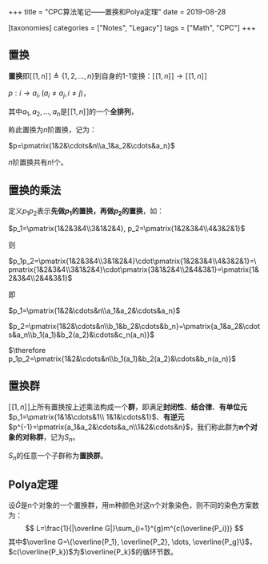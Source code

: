 +++
title = "CPC算法笔记——置换和Polya定理"
date = 2019-08-28

[taxonomies]
categories = ["Notes", "Legacy"]
tags = ["Math", "CPC"]
+++

## 置换

**置换**即$[\![1, n]\!] \triangleq \{1, 2, \dots, n\}$到自身的1-1变换：$[\![1, n]\!] \rightarrow [\![1, n]\!]$

$p: i \rightarrow a_i, (a_i \neq a_j, i \neq j)$，

其中$a_1, a_2, \dots, a_n$是$[\![1, n]\!]$的一个**全排列**，

称此置换为$n$阶置换，记为：

$p=\pmatrix{1&2&\cdots&n\\a_1&a_2&\cdots&a_n}$

$n$阶置换共有$n!$个。

<!-- more -->

## 置换的乘法

定义$p_1p_2$表示**先做$p_1$的置换，再做$p_2$的置换**，如：

$p_1=\pmatrix{1&2&3&4\\3&1&2&4}, p_2=\pmatrix{1&2&3&4\\4&3&2&1}$

则

$p_1p_2=\pmatrix{1&2&3&4\\3&1&2&4}\cdot\pmatrix{1&2&3&4\\4&3&2&1}=\pmatrix{1&2&3&4\\3&1&2&4}\cdot\pmatrix{3&1&2&4\\2&4&3&1}=\pmatrix{1&2&3&4\\2&4&3&1}$

即

$p_1=\pmatrix{1&2&\cdots&n\\a_1&a_2&\cdots&a_n}$

$p_2=\pmatrix{1&2&\cdots&n\\b_1&b_2&\cdots&b_n}=\pmatrix{a_1&a_2&\cdots&a_n\\b_1(a_1)&b_2(a_2)&\cdots&c_n(a_n)}$

$\therefore p_1p_2=\pmatrix{1&2&\cdots&n\\b_1(a_1)&b_2(a_2)&\cdots&b_n(a_n)}$

## 置换群

$[\![1, n]\!]$上所有置换按上述乘法构成一个**群**，即满足**封闭性**、**结合律**、**有单位元** $p_1=\pmatrix{1&1&\cdots&1\\ 1&1&\cdots&1}$、**有逆元** $p^{-1}=\pmatrix{a_1&a_2&\cdots&a_n\\1&2&\cdots&n}$，我们称此群为**n个对象的对称群**，记为$S_n$。

$S_n$的任意一个子群称为**置换群**。

## Polya定理

设$\bar G$是n个对象的一个置换群，用m种颜色对这n个对象染色，则不同的染色方案数为：
$$
L=\frac{1}{|\overline G|}\sum_{i=1}^{g}m^{c(\overline{P_i})}
$$
其中$\overline G=\{\overline{P_1}, \overline{P_2}, \dots, \overline{P_g}\}$，$c(\overline{P_k})$为$\overline{P_k}$的循环节数。